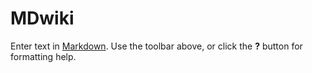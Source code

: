 # MDwiki

Enter text in [Markdown](http://daringfireball.net/projects/markdown/). Use the toolbar above, or click the **?** button for formatting help.
